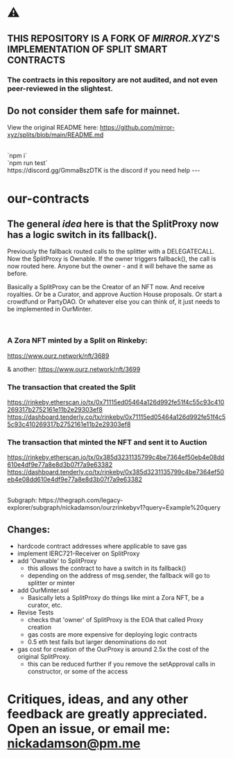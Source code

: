 # ⚠️

## THIS REPOSITORY IS A FORK OF **_MIRROR.XYZ_**'S IMPLEMENTATION OF SPLIT SMART CONTRACTS

### The contracts in this repository are not audited, and not even peer-reviewed in the slightest.

## **Do not consider them safe for mainnet.**

View the original README here: https://github.com/mirror-xyz/splits/blob/main/README.md

<br/>
`npm i`
<br/>
`npm run test`
<br/>
https://discord.gg/GmmaBszDTK is the discord if you need help
---

# our-contracts

## The general **_idea_** here is that the SplitProxy now has a logic switch in its fallback().

Previously the fallback routed calls to the splitter with a DELEGATECALL.
Now the SplitProxy is Ownable. If the owner triggers fallback(), the call is now routed here.
Anyone but the owner - and it will behave the same as before.

Basically a SplitProxy can be the Creator of an NFT now. And receive royalties.
Or be a Curator, and approve Auction House proposals. Or start a crowdfund or PartyDAO.
Or whatever else you can think of, it just needs to be implemented in OurMinter.

<br/>

### A Zora NFT minted by a Split on Rinkeby:

https://www.ourz.network/nft/3689

& another: https://www.ourz.network/nft/3699

### The transaction that created the Split

https://rinkeby.etherscan.io/tx/0x71115ed05464a126d992fe51f4c55c93c410269317b2752161e11b2e29303ef8
https://dashboard.tenderly.co/tx/rinkeby/0x71115ed05464a126d992fe51f4c55c93c410269317b2752161e11b2e29303ef8

### The transaction that minted the NFT and sent it to Auction

https://rinkeby.etherscan.io/tx/0x385d3231135799c4be7364ef50eb4e08dd610e4df9e77a8e8d3b07f7a9e63382
https://dashboard.tenderly.co/tx/rinkeby/0x385d3231135799c4be7364ef50eb4e08dd610e4df9e77a8e8d3b07f7a9e63382

<br/>
Subgraph: https://thegraph.com/legacy-explorer/subgraph/nickadamson/ourzrinkebyv1?query=Example%20query

## Changes:

-   hardcode contract addresses where applicable to save gas
-   implement IERC721-Receiver on SplitProxy
-   add 'Ownable' to SplitProxy
    -   this allows the contract to have a switch in its fallback()
    -   depending on the address of msg.sender, the fallback will go to splitter or minter
-   add OurMinter.sol
    -   Basically lets a SplitProxy do things like mint a Zora NFT, be a curator, etc.
-   Revise Tests
    -   checks that 'owner' of SplitProxy is the EOA that called Proxy creation
    -   gas costs are more expensive for deploying logic contracts
    -   0.5 eth test fails but larger denominations do not
-   gas cost for creation of the OurProxy is around 2.5x the cost of the original SplitProxy.
    -   this can be reduced further if you remove the setApproval calls in constructor, or some of the access

# Critiques, ideas, and any other feedback are greatly appreciated. Open an issue, or email me: nickadamson@pm.me
